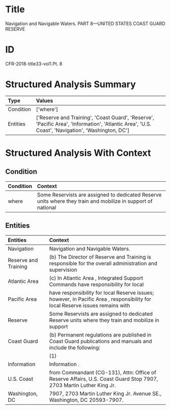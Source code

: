 # Title

 Navigation and Navigable Waters. PART 8—UNITED STATES COAST GUARD RESERVE


# ID

 CFR-2018-title33-vol1.Pt. 8


# Structured Analysis Summary

| Type      | Values                                                                                                                                           |
|:----------|:-------------------------------------------------------------------------------------------------------------------------------------------------|
| Condition | ['where']                                                                                                                                        |
| Entities  | ['Reserve and Training', 'Coast Guard', 'Reserve', 'Pacific Area', 'Information', 'Atlantic Area', 'U.S. Coast', 'Navigation', 'Washington, DC'] |


# Structured Analysis With Context

 


## Condition

| Condition   | Context                                                                                                       |
|:------------|:--------------------------------------------------------------------------------------------------------------|
| where       | Some Reservists are assigned to dedicated Reserve units  where they train and mobilize in support of national |


## Entities

| Entities             | Context                                                                                                                       |
|:---------------------|:------------------------------------------------------------------------------------------------------------------------------|
| Navigation           | Navigation  and Navigable Waters.                                                                                             |
| Reserve and Training | (b) The Director of  Reserve and Training is responsible for the overall administration and supervision                       |
| Atlantic Area        | (c) In  Atlantic Area , Integrated Support Commands have responsibility for local                                             |
| Pacific Area         | have responsibility for local Reserve issues; however, in Pacific Area , responsibility for local Reserve issues remains with |
| Reserve              | Some Reservists are assigned to dedicated  Reserve units where they train and mobilize in support                             |
| Coast Guard          | (b) Permanent regulations are published in  Coast Guard  publications and manuals and include the following:                  |
|                      |             (1)                                                                                                               |
| Information          | Information .                                                                                                                 |
| U.S. Coast           | from Commandant (CG-131), Attn: Office of Reserve Affairs, U.S. Coast Guard Stop 7907, 2703 Martin Luther King Jr.            |
| Washington, DC       | 7907, 2703 Martin Luther King Jr. Avenue SE., Washington, DC  20593-7907.                                                     |


